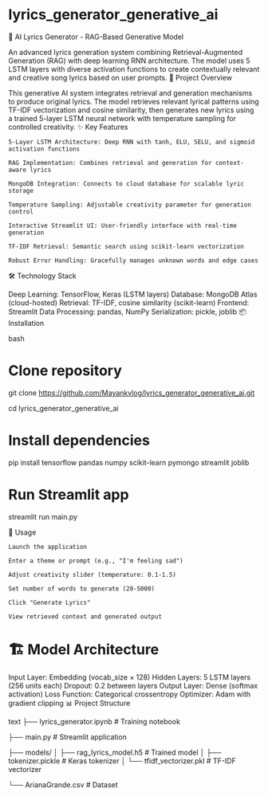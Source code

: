 # lyrics_generator_generative_ai


🎵 AI Lyrics Generator - RAG-Based Generative Model

An advanced lyrics generation system combining Retrieval-Augmented Generation (RAG) with deep learning RNN architecture. The model uses 5 LSTM layers with diverse activation functions to create contextually relevant and creative song lyrics based on user prompts.
🚀 Project Overview

This generative AI system integrates retrieval and generation mechanisms to produce original lyrics. The model retrieves relevant lyrical patterns using TF-IDF vectorization and cosine similarity, then generates new lyrics using a trained 5-layer LSTM neural network with temperature sampling for controlled creativity.
✨ Key Features

    5-Layer LSTM Architecture: Deep RNN with tanh, ELU, SELU, and sigmoid activation functions

    RAG Implementation: Combines retrieval and generation for context-aware lyrics

    MongoDB Integration: Connects to cloud database for scalable lyric storage

    Temperature Sampling: Adjustable creativity parameter for generation control

    Interactive Streamlit UI: User-friendly interface with real-time generation

    TF-IDF Retrieval: Semantic search using scikit-learn vectorization

    Robust Error Handling: Gracefully manages unknown words and edge cases

🛠️ Technology Stack

Deep Learning: TensorFlow, Keras (LSTM layers)
Database: MongoDB Atlas (cloud-hosted)
Retrieval: TF-IDF, cosine similarity (scikit-learn)
Frontend: Streamlit
Data Processing: pandas, NumPy
Serialization: pickle, joblib
📦 Installation

bash
# Clone repository
git clone https://github.com/Mayankvlog/lyrics_generator_generative_ai.git

cd lyrics_generator_generative_ai

# Install dependencies
pip install tensorflow pandas numpy scikit-learn pymongo streamlit joblib

# Run Streamlit app
streamlit run main.py

🎯 Usage

    Launch the application

    Enter a theme or prompt (e.g., "I'm feeling sad")

    Adjust creativity slider (temperature: 0.1-1.5)

    Set number of words to generate (20-5000)

    Click "Generate Lyrics"

    View retrieved context and generated output

#  🏗️ Model Architecture

Input Layer: Embedding (vocab_size × 128)
Hidden Layers: 5 LSTM layers (256 units each)
Dropout: 0.2 between layers
Output Layer: Dense (softmax activation)
Loss Function: Categorical crossentropy
Optimizer: Adam with gradient clipping
📊 Project Structure

text
├── lyrics_generator.ipynb    # Training notebook

├── main.py                    # Streamlit application

├── models/
│   ├── rag_lyrics_model.h5   # Trained model
│   ├── tokenizer.pickle       # Keras tokenizer
│   └── tfidf_vectorizer.pkl   # TF-IDF vectorizer

└── ArianaGrande.csv          # Dataset



